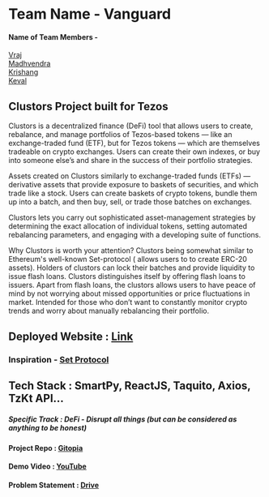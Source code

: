 # Team Name - Vanguard

#### Name of Team Members - 
[Vraj](https://twitter.com/notdguynxtdoor?t=avGTPjKqFMZIyLPaPegRAA&s=08) <br/>
[Madhvendra](https://twitter.com/Maddy00065?t=_8sD8r8OFzjLGPXNrglWYw&s=08) <br/>
[Krishang](https://twitter.com/krishang_shah16?t=pPQLWOXltS-I5zI3-p0G6A&s=08) <br/>
[Keval](https://twitter.com/NotOnlyJustOnly?t=tzIhuWodRyEZmEvfc7JV_A&s=08) <br/>

## Clustors Project built for Tezos

Clustors is a decentralized finance (DeFi) tool that allows users to create, rebalance, and manage portfolios of Tezos-based tokens — like an exchange-traded fund (ETF), but for Tezos tokens — which are themselves tradeable on crypto exchanges. Users can create their own indexes, or buy into someone else’s and share in the success of their portfolio strategies.

Assets created on Clustors similarly to exchange-traded funds (ETFs) — derivative assets that provide exposure to baskets of securities, and which trade like a stock. Users can create baskets of crypto tokens, bundle them up into a batch, and then buy, sell, or trade those  batches on exchanges.  

Clustors lets you carry out sophisticated asset-management strategies by determining the exact allocation of individual tokens, setting automated rebalancing parameters, and engaging with a developing suite of functions.

Why Clustors is worth your attention?
Clustors being somewhat similar to Ethereum's well-known Set-protocol ( allows users to to create ERC-20 assets). Holders of clustors can lock their batches and provide liquidity to issue flash loans. Clustors distinguishes itself by offering flash loans to issuers.
Apart from flash loans, the clustors allows users to have peace of mind by not worrying about missed opportunities  or price fluctuations in market. Intended for those who don’t want to constantly monitor crypto trends and worry about manually rebalancing their portfolio.

## Deployed Website : [Link](https://tezos-clustors.vercel.app/)

### Inspiration - [Set Protocol](https://www.setprotocol.com/?ref=cryptocurrencyjobs.co)

## Tech Stack : SmartPy, ReactJS, Taquito, Axios, TzKt API...

##### Specific Track : DeFi - Disrupt all things (but can be considered as anything to be honest)

#### Project Repo : [Gitopia](https://gitopia.com/gitopia1ckt4tjg3d8sw2rw3029jjlu79q3xpe23jf5pyf/tezos-clustors)

#### Demo Video : [YouTube](https://youtu.be/z2PKrpYB_xE)

#### Problem Statement : [Drive](https://docs.google.com/file/d/1Z7UVKLy0VowOCAzPp2onY7EqPf8fb_Tu/edit?usp=docslist_api&filetype=msword)
